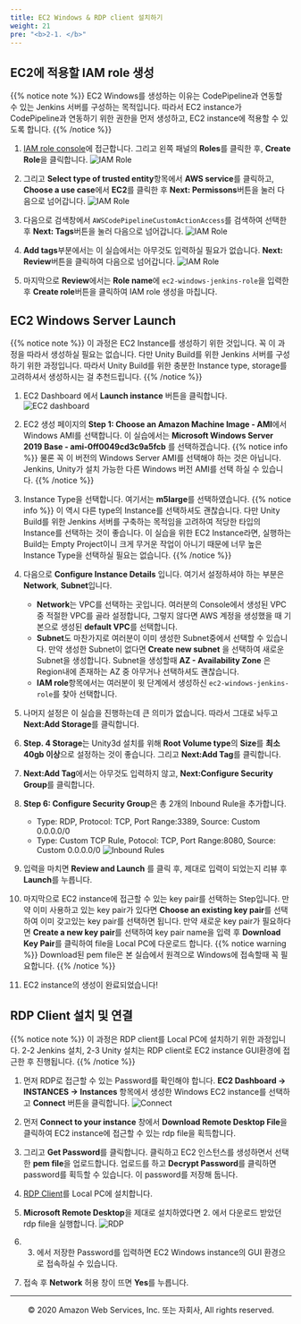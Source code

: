 ```yaml
---
title: EC2 Windows & RDP client 설치하기
weight: 21
pre: "<b>2-1. </b>"
---
```


## EC2에 적용할 IAM role 생성
{{% notice note %}}
EC2 Windows를 생성하는 이유는 CodePipeline과 연동할 수 있는 Jenkins 서버를 구성하는 목적입니다. 따라서 EC2 instance가 CodePipeline과 연동하기 위한 권한을 먼저 생성하고, EC2 instance에 적용할 수 있도록 합니다.
{{% /notice %}} 
1. [IAM role console](https://console.aws.amazon.com/iam/home)에 접근합니다. 그리고 왼쪽 패널의 **Roles**를 클릭한 후, **Create Role**을 클릭합니다.
![IAM Role](/images/ec2/createrole.png)

2. 그리고 **Select type of trusted entity**항목에서 **AWS service**를 클릭하고, **Choose a use case**에서 **EC2**를 클릭한 후 **Next: Permissons**버튼을 눌러 다음으로 넘어갑니다.
![IAM Role](/images/ec2/createec2role.png)

3. 다음으로 검색창에서 `AWSCodePipelineCustomActionAccess`를 검색하여 선택한 후 **Next: Tags**버튼을 눌러 다음으로 넘어갑니다.
![IAM Role](/images/ec2/selectpipelinerole.png)

1. **Add tags**부분에서는 이 실습에서는 아무것도 입력하실 필요가 없습니다. **Next: Review**버튼을 클릭하여 다음으로 넘어갑니다.
![IAM Role](/images/ec2/selectpipelinerole.png)

5. 마지막으로 **Review**에서는 **Role name**에 `ec2-windows-jenkins-role`을 입력한 후 **Create role**버튼을 클릭하여 IAM role 생성을 마칩니다.




## EC2 Windows Server Launch 
{{% notice note %}}
이 과정은 EC2 Instance를 생성하기 위한 것입니다. 꼭 이 과정을 따라서 생성하실 필요는 없습니다. 다만 Unity Build를 위한 Jenkins 서버를 구성하기 위한 과정입니다. 따라서 Unity Build를 위한 충분한 Instance type, storage를 고려하셔서 생성하시는 걸 추천드립니다. 
{{% /notice %}} 

1. EC2 Dashboard 에서 **Launch instance** 버튼을 클릭합니다.
![EC2 dashboard](/images/ec2/ec2dashboard.png)

2. EC2 생성 페이지의 **Step 1: Choose an Amazon Machine Image - AMI**에서 Windows AMI를 선택합니다. 이 실습에서는 **Microsoft Windows Server 2019 Base - ami-0ff0049cd3c9a5fcb** 를 선택하겠습니다.
{{% notice info %}}
물론 꼭 이 버전의 Windows Server AMI를 선택해야 하는 것은 아닙니다. Jenkins, Unity가 설치 가능한 다른 Windows 버전 AMI를 선택 하실 수 있습니다.
{{% /notice %}} 

3. Instance Type을 선택합니다. 여기서는 **m5large**를 선택하였습니다.
{{% notice info %}}
이 역시 다른 type의 Instance를 선택하셔도 괜찮습니다. 다만 Unity Build를 위한 Jenkins 서버를 구축하는 목적임을 고려하여 적당한 타입의 Instance를 선택하는 것이 좋습니다. 이 실습을 위한 EC2 Instance라면, 실행하는 Build는 Empty Project이니 크게 무거운 작업이 아니기 때문에 너무 높은 Instance Type을 선택하실 필요는 없습니다.
{{% /notice %}} 

4. 다음으로 **Configure Instance Details** 입니다. 여기서 설정하셔야 하는 부분은 **Network**, **Subnet**입니다. 
   + **Network**는 VPC를 선택하는 곳입니다. 여러분의 Console에서 생성된 VPC중 적절한 VPC를 골라 설정합니다, 그렇지 않다면 AWS 계정을 생성했을 때 기본으로 생성된 **default VPC**를 선택합니다. 
   + **Subnet**도 마찬가지로 여러분이 이미 생성한 Subnet중에서 선택할 수 있습니다. 만약 생성한 Subnet이 없다면 **Create new subnet** 을 선택하여 새로운 Subnet을 생성합니다. Subnet을 생성할때 **AZ - Availability Zone** 은 Region내에 존재하는 AZ 중 아무거나 선택하셔도 괜찮습니다. 
   + **IAM role**항목에서는 여러분이 윗 단계에서 생성하신 `ec2-windows-jenkins-role`를 찾아 선택합니다.

5. 나머지 설정은 이 실습을 진행하는데 큰 의미가 없습니다. 따라서 그대로 놔두고 **Next:Add Storage**를 클릭합니다.

6. **Step. 4 Storage**는 Unity3d 설치를 위해 **Root Volume type**의 **Size**를 **최소 40gb 이상**으로 설정하는 것이 좋습니다. 그리고 **Next:Add Tag**를 클릭합니다.

7. **Next:Add Tag**에서는 아무것도 입력하지 않고, **Next:Configure Security Group**를 클릭합니다.

8. **Step 6: Configure Security Group**은 총 2개의 Inbound Rule을 추가합니다.
   + Type: RDP, Protocol: TCP, Port Range:3389, Source: Custom 0.0.0.0/0
   + Type: Custom TCP Rule, Potocol: TCP, Port Range:8080, Source: Custom 0.0.0.0/0
![Inbound Rules](/images/ec2/ec2inbound.png)

9. 입력을 마치면 **Review and Launch** 를 클릭 후, 제대로 입력이 되었는지 리뷰 후 **Launch**를 누릅니다.

10. 마지막으로 EC2 instance에 접근할 수 있는 key pair를 선택하는 Step입니다. 만약 이미 사용하고 있는 key pair가 있다면 **Choose an existing key pair**를 선택하여 이미 갖고있는 key pair를 선택하면 됩니다. 만약 새로운 key pair가 필요하다면 **Create a new key pair**를 선택하여 key pair name을 입력 후 **Download Key Pair**를 클릭하여 file을 Local PC에 다운로드 합니다.
{{% notice warning %}}
Download된 pem file은 본 실습에서 원격으로 Windows에 접속할때 꼭 필요합니다.
{{% /notice %}}

11. EC2 instance의 생성이 완료되었습니다!


## RDP Client 설치 및 연결
{{% notice note %}}
이 과정은 RDP client를 Local PC에 설치하기 위한 과정입니다. 2-2 Jenkins 설치, 2-3 Unity 설치는 RDP client로 EC2 instance GUI환경에 접근한 후 진행됩니다.
{{% /notice %}} 

1. 먼저 RDP로 접근할 수 있는 Password를 확인해야 합니다. **EC2 Dashboard -> INSTANCES -> Instances** 항목에서 생성한 Windows EC2 instance를 선택하고 **Connect** 버튼을 클릭합니다. 
![Connect](/images/ec2/ec2connect.png)

2. 먼저 **Connect to your instance** 창에서 **Download Remote Desktop File**을 클릭하여 EC2 instance에 접근할 수 있는 rdp file을 획득합니다.

3. 그리고 **Get Password**를 클릭합니다. 클릭하고 EC2 인스턴스를 생성하면서 선택한 **pem file**을 업로드합니다. 업로드를 하고 **Decrypt Password**를 클릭하면 password를 획득할 수 있습니다. 이 password를 저장해 둡니다. 

4. [RDP Client](https://www.microsoft.com/ko-kr/p/microsoft-remote-desktop/9wzdncrfj3ps)를 Local PC에 설치합니다. 

5. **Microsoft Remote Desktop**을 제대로 설치하였다면 2. 에서 다운로드 받았던 rdp file을 실행합니다.
![RDP](/images/ec2/rdp.png)

6. 3. 에서 저장한 Password를 입력하면 EC2 Windows instance의 GUI 환경으로 접속하실 수 있습니다.

7. 접속 후 **Network** 허용 창이 뜨면 **Yes**를 누릅니다.






---
<p align="center">
© 2020 Amazon Web Services, Inc. 또는 자회사, All rights reserved.
</p>
